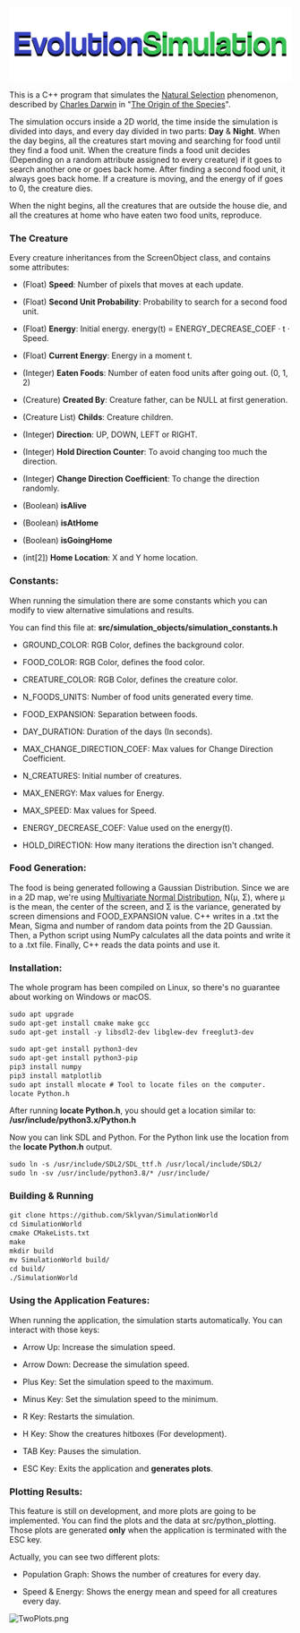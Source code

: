 ![](./res/logoContent/MainLogo.png)

This is a C++ program that simulates the [Natural Selection](https://en.wikipedia.org/wiki/Natural_selection) phenomenon, described by [Charles Darwin](https://en.wikipedia.org/wiki/Charles_Darwin) in "[The Origin of the Species](https://en.wikipedia.org/wiki/On_the_Origin_of_Species)".

The simulation occurs inside a 2D world, the time inside the simulation is divided into days, and every day divided in two parts: **Day** & **Night**.
When the day begins, all the creatures start moving and searching for food until they find a food unit. When the creature finds a food unit decides (Depending on a random attribute assigned to every creature) if it goes to search another one or goes back home. After finding a second food unit, it always goes back home. If a creature is moving, and the energy of if goes to 0, the creature dies.

When the night begins, all the creatures that are outside the house die, and all the creatures at home who have eaten two food units, reproduce.

### The Creature

Every creature inheritances from the ScreenObject class, and contains some attributes:

- (Float) **Speed**: Number of pixels that moves at each update.

- (Float) **Second Unit Probability**: Probability to search for a second food unit.

- (Float) **Energy**: Initial energy. energy(t) = ENERGY_DECREASE_COEF · t · Speed.

- (Float) **Current Energy**: Energy in a moment t.

- (Integer) **Eaten Foods**: Number of eaten food units after going out. (0, 1, 2)

- (Creature) **Created By**: Creature father, can be NULL at first generation.

- (Creature List) **Childs**: Creature children.

- (Integer) **Direction**: UP, DOWN, LEFT or RIGHT.

- (Integer) **Hold Direction Counter**: To avoid changing too much the direction.

- (Integer) **Change Direction Coefficient**: To change the direction randomly.

- (Boolean) **isAlive**

- (Boolean) **isAtHome**

- (Boolean) **isGoingHome**

- (int[2]) **Home Location**: X and Y home location.

### Constants:

When running the simulation there are some constants which you can modify to view alternative simulations and results. 

You can find this file at: **src/simulation_objects/simulation_constants.h**

- GROUND_COLOR: RGB Color, defines the background color.

- FOOD_COLOR: RGB Color, defines the food color.

- CREATURE_COLOR: RGB Color, defines the creature color.

- N_FOODS_UNITS: Number of food units generated every time.

- FOOD_EXPANSION: Separation between foods.

- DAY_DURATION: Duration of the days (In seconds).

- MAX_CHANGE_DIRECTION_COEF: Max values for Change Direction Coefficient.

- N_CREATURES: Initial number of creatures.

- MAX_ENERGY: Max values for Energy.

- MAX_SPEED: Max values for Speed.

- ENERGY_DECREASE_COEF: Value used on the energy(t).

- HOLD_DIRECTION: How many iterations the direction isn't changed.

### Food Generation:

The food is being generated following a Gaussian Distribution. Since we are in a 2D map, we're using [Multivariate Normal Distribution](https://en.wikipedia.org/wiki/Multivariate_normal_distribution), N(μ, Σ), where μ is the mean, the center of the screen, and Σ is the variance, generated by screen dimensions and FOOD_EXPANSION value. C++ writes in a .txt the Mean, Sigma and number of random data points from the 2D Gaussian. Then, a Python script using NumPy calculates all the data points and write it to a .txt file. Finally, C++ reads the data points and use it.

### Installation:

The whole program has been compiled on Linux, so there's no guarantee about working on Windows or macOS.

```shell
sudo apt upgrade
sudo apt-get install cmake make gcc
sudo apt-get install -y libsdl2-dev libglew-dev freeglut3-dev
```

```shell
sudo apt-get install python3-dev
sudo apt-get install python3-pip
pip3 install numpy
pip3 install matplotlib
sudo apt install mlocate # Tool to locate files on the computer.
locate Python.h
```

After running **locate Python.h**, you should get a location similar to: **/usr/include/python3.x/Python.h**

Now you can link SDL and Python. For the Python link use the location from the **locate Python.h** output.

```shell
sudo ln -s /usr/include/SDL2/SDL_ttf.h /usr/local/include/SDL2/
sudo ln -sv /usr/include/python3.8/* /usr/include/
```

### Building & Running
```shell
git clone https://github.com/Sklyvan/SimulationWorld
cd SimulationWorld
cmake CMakeLists.txt
make
mkdir build
mv SimulationWorld build/
cd build/
./SimulationWorld
```

### Using the Application Features:

When running the application, the simulation starts automatically. You can interact with those keys:

- Arrow Up: Increase the simulation speed.

- Arrow Down: Decrease the simulation speed.

- Plus Key: Set the simulation speed to the maximum.

- Minus Key: Set the simulation speed to the minimum.

- R Key: Restarts the simulation.

- H Key: Show the creatures hitboxes (For development).

- TAB Key: Pauses the simulation.

- ESC Key: Exits the application and **generates plots**.

### Plotting Results:

This feature is still on development, and more plots are going to be implemented. You can find the plots and the data at src/python_plotting. Those plots are generated **only** when the application is terminated with the ESC key.

Actually, you can see two different plots:

- Population Graph: Shows the number of creatures for every day.

- Speed & Energy: Shows the energy mean and speed for all creatures every day.

<img src="https://github.com/Sklyvan/SimulationWorld/blob/main/res/TwoPlots.png" title="" alt="TwoPlots.png" data-align="center">
